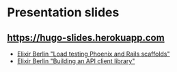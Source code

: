 # Presentation slides
## https://hugo-slides.herokuapp.com

* [Elixir Berlin "Load testing Phoenix and Rails scaffolds"](/events/20160811-elixir-berlin-loadtesting-phoenix-rails.md)
* [Elixir Berlin "Building an API client library"](/events/20160218-elixir-berlin-api-client.md)

